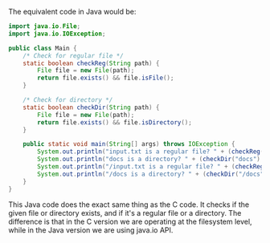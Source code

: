 The equivalent code in Java would be:

```java
import java.io.File;
import java.io.IOException;

public class Main {
    /* Check for regular file */
    static boolean checkReg(String path) { 
        File file = new File(path);
        return file.exists() && file.isFile();  
    }

    /* Check for directory */
    static boolean checkDir(String path) {
        File file = new File(path);
        return file.exists() && file.isDirectory(); 
    }

    public static void main(String[] args) throws IOException {
        System.out.println("input.txt is a regular file? " + (checkReg("input.txt") ? "yes" : "no"));
        System.out.println("docs is a directory? " + (checkDir("docs") ? "yes" : "no"));
        System.out.println("/input.txt is a regular file? " + (checkReg("/input.txt") ? "yes" : "no"));
        System.out.println("/docs is a directory? " + (checkDir("/docs") ? "yes" : "no"));
    }
}
```
This Java code does the exact same thing as the C code. It checks if the given file or directory exists, and if it's a regular file or a directory. The difference is that in the C version we are operating at the filesystem level, while in the Java version we are using java.io API.
